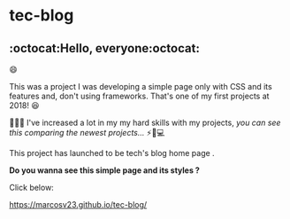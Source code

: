 # tec-blog

## :octocat:Hello, everyone:octocat:

:smile: 

This was a project I was developing a simple page only with CSS and its features
and, don't using frameworks. That's one of my first projects at 2018! :satisfied:

:running::running::running:
I've increased a lot in my my hard skills with my projects, *you can see this comparing the newest projects...*
:zap::iphone::computer:


This project has launched to be tech's blog home page .

**Do you wanna see this simple page and its styles ?**

Click below:

https://marcosv23.github.io/tec-blog/


